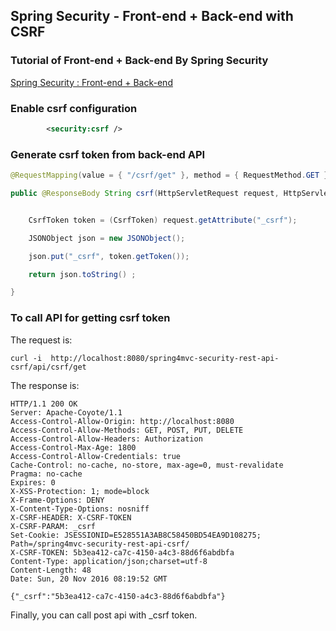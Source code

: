 Spring Security - Front-end + Back-end with CSRF
----------------

### Tutorial of Front-end + Back-end By Spring Security


[Spring Security : Front-end + Back-end](https://github.com/lucasko-tw/spring4mvc-security-rest-api)


### Enable csrf configuration

```XML
		<security:csrf />
```


### Generate csrf token from back-end API

```JAVA
@RequestMapping(value = { "/csrf/get" }, method = { RequestMethod.GET })

public @ResponseBody String csrf(HttpServletRequest request, HttpServletResponse response) {


	CsrfToken token = (CsrfToken) request.getAttribute("_csrf");	

	JSONObject json = new JSONObject();

	json.put("_csrf", token.getToken());

	return json.toString() ;

}

```

### To call API for getting csrf token

The request is:

	curl -i  http://localhost:8080/spring4mvc-security-rest-api-csrf/api/csrf/get



The response is:

	HTTP/1.1 200 OK
	Server: Apache-Coyote/1.1
	Access-Control-Allow-Origin: http://localhost:8080
	Access-Control-Allow-Methods: GET, POST, PUT, DELETE
	Access-Control-Allow-Headers: Authorization
	Access-Control-Max-Age: 1800
	Access-Control-Allow-Credentials: true
	Cache-Control: no-cache, no-store, max-age=0, must-revalidate
	Pragma: no-cache
	Expires: 0
	X-XSS-Protection: 1; mode=block
	X-Frame-Options: DENY
	X-Content-Type-Options: nosniff
	X-CSRF-HEADER: X-CSRF-TOKEN
	X-CSRF-PARAM: _csrf
	Set-Cookie: JSESSIONID=E528551A3AB8C58450BD54EA9D108275; Path=/spring4mvc-security-rest-api-csrf/
	X-CSRF-TOKEN: 5b3ea412-ca7c-4150-a4c3-88d6f6abdbfa
	Content-Type: application/json;charset=utf-8
	Content-Length: 48
	Date: Sun, 20 Nov 2016 08:19:52 GMT

	{"_csrf":"5b3ea412-ca7c-4150-a4c3-88d6f6abdbfa"}


Finally, you can call post api with _csrf token.

	



